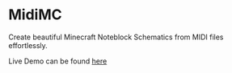 # MidiMC

Create beautiful Minecraft Noteblock Schematics from MIDI files effortlessly.

Live Demo can be found [here](https://sushiwaumai.github.io/midimc/)
